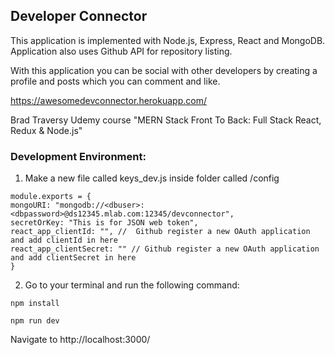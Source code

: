 ## Developer Connector

This application is implemented with Node.js, Express, React and MongoDB. Application also uses Github API for repository listing.

With this application you can be social with other developers by creating a profile and posts which you can comment and like.

https://awesomedevconnector.herokuapp.com/

Brad Traversy Udemy course "MERN Stack Front To Back: Full Stack React, Redux & Node.js"

### Development Environment:

1. Make a new file called keys_dev.js inside folder called /config

```
module.exports = {
mongoURI: "mongodb://<dbuser>:<dbpassword>@ds12345.mlab.com:12345/devconnector",
secretOrKey: "This is for JSON web token",
react_app_clientId: "", //  Github register a new OAuth application and add clientId in here
react_app_clientSecret: "" // Github register a new OAuth application and add clientSecret in here
}
```

2. Go to your terminal and run the following command:

```
npm install
```

```
npm run dev
```

Navigate to http://localhost:3000/
